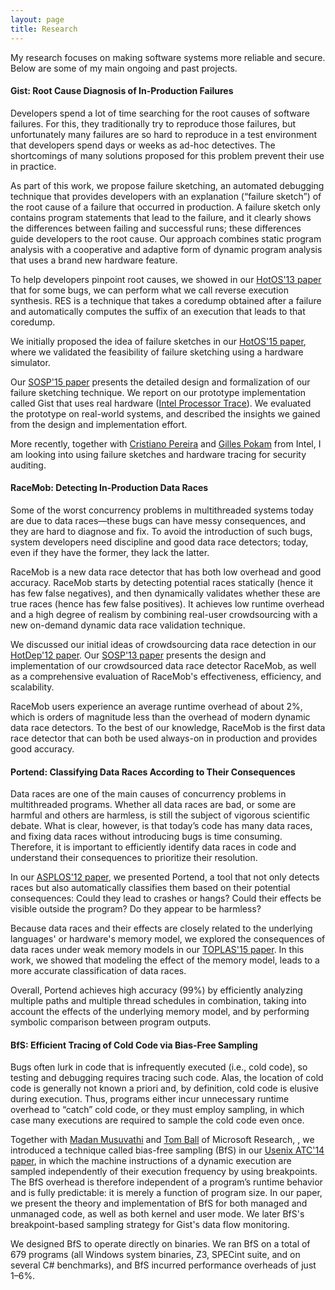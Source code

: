 ```yaml
---
layout: page
title: Research
---
```


<p class="message">
My research focuses on making software systems more reliable and secure. Below are some of my main ongoing and past projects.
</p>

#### Gist: Root Cause Diagnosis of In-Production Failures

Developers spend a lot of time searching for the root causes of software failures. For this, they traditionally try to reproduce those failures, but unfortunately many failures are so hard to reproduce in a test environment that developers spend days or weeks as ad-hoc detectives. The shortcomings of many solutions proposed for this problem prevent their use in practice.

As part of this work, we propose failure sketching, an automated debugging technique that provides developers with an explanation (“failure sketch”) of the root cause of a failure that occurred in production. A failure sketch only contains program statements that lead to the failure, and it clearly shows the differences between failing and successful runs; these differences guide developers to the root cause. Our approach combines static program analysis with a cooperative and adaptive form of dynamic program analysis that uses a brand new hardware feature.

To help developers pinpoint root causes, we showed in our [HotOS'13 paper](http://dslab.epfl.ch/pubs/res.pdf) that for some bugs, we can perform what we call reverse execution synthesis. RES is a technique that takes a coredump obtained after a failure and automatically computes the suffix of an execution that leads to that coredump.

We initially proposed the idea of failure sketches in our [ HotOS'15 paper](http://dslab.epfl.ch/pubs/failure-sketches.pdf), where we validated the feasibility of failure sketching using a hardware simulator.

Our [SOSP'15 paper](http://dslab.epfl.ch/pubs/gist.pdf) presents the detailed design and formalization of our failure sketching technique. We report on our prototype implementation called Gist that uses real hardware ([Intel Processor Trace](https://software.intel.com/en-us/blogs/2013/09/18/processor-tracing)). We evaluated the prototype on real-world systems, and described the insights we gained from the design and implementation effort.

More recently, together with [Cristiano Pereira](http://cseweb.ucsd.edu/~cpereira/) and [Gilles Pokam](https://sites.google.com/site/gillespokam/home) from Intel, I am looking into using failure sketches and hardware tracing for security auditing.

#### RaceMob: Detecting In-Production Data Races

Some of the worst concurrency problems in multithreaded systems today are due to data races—these bugs can have messy consequences, and they are hard to diagnose and fix. To avoid the introduction of such bugs, system developers need discipline and good data race detectors; today, even if they have the former, they lack the latter.

RaceMob is a new data race detector that has both low overhead and good accuracy. RaceMob starts by detecting potential races statically (hence it has few false negatives), and then dynamically validates whether these are true races (hence has few false positives). It achieves low runtime overhead and a high degree of realism by combining real-user crowdsourcing with a new on-demand dynamic data race validation technique.

We discussed our initial ideas of crowdsourcing data race detection in our [HotDep'12 paper](http://dslab.epfl.ch/pubs/cord-camera-ready.pdf). Our [SOSP'13 paper](http://dslab.epfl.ch/pubs/RaceMob.pdf) presents the design and implementation of our crowdsourced data race detector RaceMob, as well as a comprehensive evaluation of RaceMob's effectiveness, efficiency, and scalability.

RaceMob users experience an average runtime overhead of about 2%, which is orders of magnitude less than the overhead of modern dynamic data race detectors. To the best of our knowledge, RaceMob is the first data race detector that can both be used always-on in production and provides good accuracy.

#### Portend: Classifying Data Races According to Their Consequences

Data races are one of the main causes of concurrency problems in multithreaded programs. Whether all data races are bad, or some are harmful and others are harmless, is still the subject of vigorous scientific debate. What is clear, however, is that today’s code has many data races, and fixing data races without introducing bugs is time consuming. Therefore, it is important to efficiently identify data races in code and understand their consequences to prioritize their resolution. 

In our [ASPLOS'12 paper](http://dslab.epfl.ch/pubs/portend.pdf), we presented Portend, a tool that not only detects races but also automatically classifies them based on their potential consequences: Could they lead to crashes or hangs? Could their effects be visible outside the program? Do they appear to be harmless? 

Because data races and their effects are closely related to the underlying languages' or hardware's memory model, we explored the consequences of data races under weak memory models in our [TOPLAS'15 paper](http://dslab.epfl.ch/pubs/portend+.pdf). In this work, we showed that modeling the effect of the memory model, leads to a more accurate classification of data races.

Overall, Portend achieves high accuracy (99%) by efficiently analyzing multiple paths and multiple thread schedules in combination, taking into account the effects of the underlying memory model, and by performing symbolic comparison between program outputs. 

#### BfS: Efficient Tracing of Cold Code via Bias-Free Sampling

Bugs often lurk in code that is infrequently executed (i.e., cold code), so testing and debugging requires tracing such code. Alas, the location of cold code is generally not known a priori and, by definition, cold code is elusive during execution. Thus, programs either incur unnecessary runtime overhead to “catch” cold code, or they must employ sampling, in which case many executions are required to sample the cold code even once.

Together with [Madan Musuvathi](http://research.microsoft.com/en-us/people/madanm/) and [Tom Ball](http://research.microsoft.com/en-us/people/tball/) of Microsoft Research, , we introduced a technique called bias-free sampling (BfS) in our [Usenix ATC'14 paper](http://dslab.epfl.ch/pubs/bfs.pdf), in which the machine instructions of a dynamic execution are sampled independently of their execution frequency by using breakpoints. The BfS overhead is therefore independent of a program’s runtime behavior and is fully predictable: it is merely a function of program size. In our paper, we present the theory and implementation of BfS for both managed and unmanaged code, as well as both kernel and user mode. We later BfS's breakpoint-based sampling strategy for Gist's data flow monitoring.

We designed BfS to operate directly on binaries. We ran BfS on a total of 679 programs (all Windows system binaries, Z3, SPECint suite, and on several C# benchmarks), and BfS incurred performance overheads of just 1–6%.
